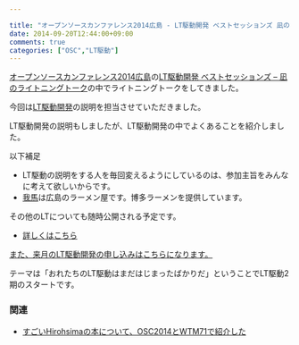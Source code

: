 ```yaml
---

title: "オープンソースカンファレンス2014広島 - LT駆動開発 ベストセッションズ 凪のライトニングトーク"
date: 2014-09-20T12:44:00+09:00
comments: true
categories: ["OSC","LT駆動"]
---
```


[オープンソースカンファレンス2014広島](http://www.ospn.jp/osc2014-hiroshima/)の[LT駆動開発 ベストセッションズ – 凪のライトニングトーク](https://www.ospn.jp/osc2014-hiroshima/modules/eguide/event.php?eid=7)の中でライトニングトークをしてきました。

今回は[LT駆動開発](http://ltdd.doorkeeper.jp/)の説明を担当させていただきました。

<script async class="speakerdeck-embed" data-id="f83d11b022a50132ff8e7a94a7c4ee2d" data-ratio="1.33333333333333" src="//speakerdeck.com/assets/embed.js"></script>

LT駆動開発の説明もしましたが、LT駆動開発の中でよくあることを紹介しました。

以下補足

* LT駆動の説明をする人を毎回変えるようにしているのは、参加主旨をみんなに考えて欲しいからです。
* [我馬](http://www.gaba-2000.com/)は広島のラーメン屋です。博多ラーメンを提供しています。

その他のLTについても随時公開される予定です。

* [詳しくはこちら](https://github.com/LTDD/Sessions/wiki/LT%E9%A7%86%E5%8B%95%E9%96%8B%E7%99%BA-%E3%83%99%E3%82%B9%E3%83%88%E3%82%BB%E3%83%83%E3%82%B7%E3%83%A7%E3%83%B3%E3%82%BA-%E2%80%93-%E5%87%AA%E3%81%AE%E3%83%A9%E3%82%A4%E3%83%88%E3%83%8B%E3%83%B3%E3%82%B0%E3%83%88%E3%83%BC%E3%82%AF)

[また、来月のLT駆動開発の申し込みはこちらになります。](http://ltdd.doorkeeper.jp/events/15063)

テーマは「おれたちのLT駆動はまだはじまったばかりだ」ということでLT駆動2期のスタートです。

### 関連

* [すごいHirohsimaの本について、OSC2014とWTM71で紹介した](http://localhost:4000/blog/2014/09/21/great-h-book-osc-2014-and-wtm71/)
